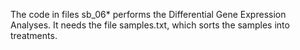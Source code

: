 The code in files sb_06* performs the Differential Gene Expression Analyses. It needs the file samples.txt, which sorts the samples into treatments.
